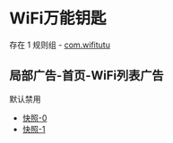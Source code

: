 # WiFi万能钥匙

存在 1 规则组 - [com.wifitutu](/src/apps/com.wifitutu.ts)

## 局部广告-首页-WiFi列表广告

默认禁用

- [快照-0](https://i.gkd.li/i/13233916)
- [快照-1](https://i.gkd.li/i/13234048)
